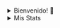 ###
<details>
<summary>Bienvenido! 👋</summary>

- 📝 Actualmente estudiando Ingeniería en Informática en Universidad de Mendoza.
- 🌱 Aprendiendo C#, mejorando en CSS/Sass, MySQL/Sequelize, Front-End JS.
- 🌍 Desarrollando mi página web. https://LisandroB.github.io.
- 📨 Mi contacto: brasolinlisandro0@gmail.com -- lisandrobrasolin@gmail.com.
</details>
<details>
<summary>Mis Stats</summary>
![Lisandro's GitHub stats](https://github-readme-stats.vercel.app/api/?username=lisandrob&theme=dark)
![Lisandro's GitHub stats](https://github-readme-stats.vercel.app/api/top-langs/?username=lisandrob&layout=compact&theme=dark)
</details>



<!--
**LisandroB/LisandroB** is a ✨ _special_ ✨ repository because its `README.md` (this file) appears on your GitHub profile.

